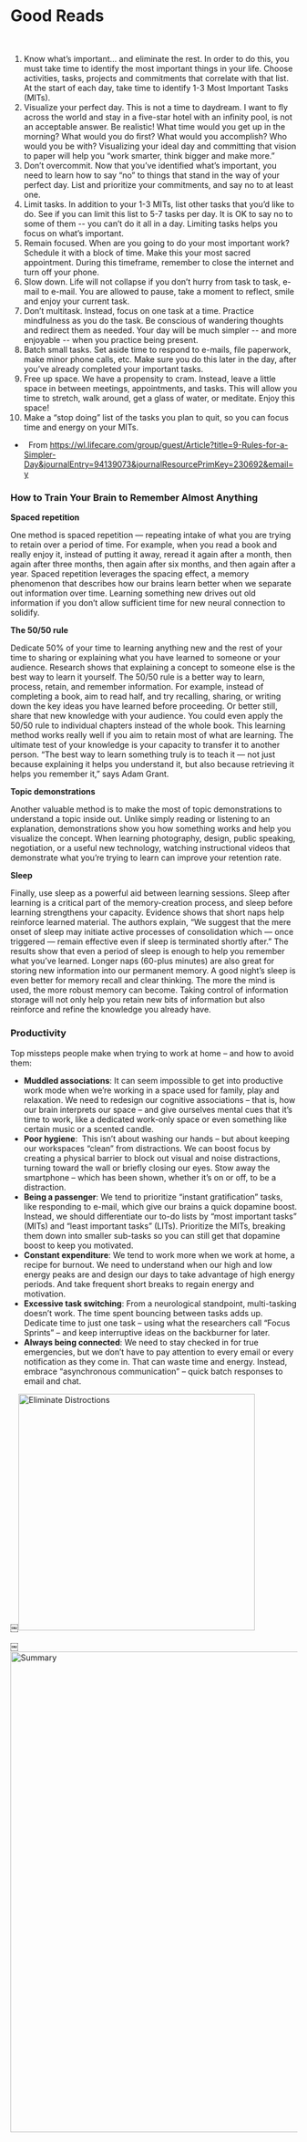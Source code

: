 # Good Reads
 
1. Know what’s important… and eliminate the rest. In order to do this, you must take time to identify the most important things in your life. Choose activities, tasks, projects and commitments that correlate with that list. At the start of each day, take time to identify 1-3 Most Important Tasks (MITs).
2. Visualize your perfect day. This is not a time to daydream. I want to fly across the world and stay in a five-star hotel with an infinity pool, is not an acceptable answer. Be realistic! What time would you get up in the morning? What would you do first? What would you accomplish? Who would you be with? Visualizing your ideal day and committing that vision to paper will help you “work smarter, think bigger and make more.”
3. Don’t overcommit. Now that you’ve identified what’s important, you need to learn how to say “no” to things that stand in the way of your perfect day. List and prioritize your commitments, and say no to at least one.
4. Limit tasks. In addition to your 1-3 MITs, list other tasks that you’d like to do. See if you can limit this list to 5-7 tasks per day. It is OK to say no to some of them -- you can’t do it all in a day. Limiting tasks helps you focus on what’s important.
5. Remain focused. When are you going to do your most important work? Schedule it with a block of time. Make this your most sacred appointment. During this timeframe, remember to close the internet and turn off your phone.
6. Slow down. Life will not collapse if you don’t hurry from task to task, e-mail to e-mail. You are allowed to pause, take a moment to reflect, smile and enjoy your current task.
7. Don’t multitask. Instead, focus on one task at a time. Practice mindfulness as you do the task. Be conscious of wandering thoughts and redirect them as needed. Your day will be much simpler -- and more enjoyable -- when you practice being present.
8. Batch small tasks. Set aside time to respond to e-mails, file paperwork, make minor phone calls, etc. Make sure you do this later in the day, after you’ve already completed your important tasks.
9. Free up space. We have a propensity to cram. Instead, leave a little space in between meetings, appointments, and tasks. This will allow you time to stretch, walk around, get a glass of water, or meditate. Enjoy this space!
10. Make a “stop doing” list of the tasks you plan to quit, so you can focus time and energy on your MITs.
*   From <https://wl.lifecare.com/group/guest/Article?title=9-Rules-for-a-Simpler-Day&journalEntry=94139073&journalResourcePrimKey=230692&email=y>   

### How to Train Your Brain to Remember Almost Anything

**Spaced repetition**

One method is spaced repetition — repeating intake of what you are trying to retain over a period of time. For example, when you read a book and really enjoy it, instead of putting it away, reread it again after a month, then again after three months, then again after six months, and then again after a year. Spaced repetition leverages the spacing effect, a memory phenomenon that describes how our brains learn better when we separate out information over time. Learning something new drives out old information if you don’t allow sufficient time for new neural connection to solidify.

**The 50/50 rule**

Dedicate 50% of your time to learning anything new and the rest of your time to sharing or explaining what you have learned to someone or your audience.
Research shows that explaining a concept to someone else is the best way to learn it yourself. The 50/50 rule is a better way to learn, process, retain, and remember information.
For example, instead of completing a book, aim to read half, and try recalling, sharing, or writing down the key ideas you have learned before proceeding. Or better still, share that new knowledge with your audience.
You could even apply the 50/50 rule to individual chapters instead of the whole book. This learning method works really well if you aim to retain most of what are learning. The ultimate test of your knowledge is your capacity to transfer it to another person.
“The best way to learn something truly is to teach it — not just because explaining it helps you understand it, but also because retrieving it helps you remember it,” says Adam Grant.

**Topic demonstrations**

Another valuable method is to make the most of topic demonstrations to understand a topic inside out. Unlike simply reading or listening to an explanation, demonstrations show you how something works and help you visualize the concept. When learning photography, design, public speaking, negotiation, or a useful new technology, watching instructional videos that demonstrate what you’re trying to learn can improve your retention rate.

**Sleep**

Finally, use sleep as a powerful aid between learning sessions. Sleep after learning is a critical part of the memory-creation process, and sleep before learning strengthens your capacity.
Evidence shows that short naps help reinforce learned material. The authors explain, “We suggest that the mere onset of sleep may initiate active processes of consolidation which — once triggered — remain effective even if sleep is terminated shortly after.” The results show that even a period of sleep is enough to help you remember what you’ve learned. Longer naps (60-plus minutes) are also great for storing new information into our permanent memory. A good night’s sleep is even better for memory recall and clear thinking.
The more the mind is used, the more robust memory can become. Taking control of information storage will not only help you retain new bits of information but also reinforce and refine the knowledge you already have.


### Productivity
Top missteps people make when trying to work at home – and how to avoid them:
* **Muddled associations**: It can seem impossible to get into productive work mode when we’re working in a space used for family, play and relaxation. We need to redesign our cognitive associations – that is, how our brain interprets our space – and give ourselves mental cues that it’s time to work, like a dedicated work-only space or even something like certain music or a scented candle.
* **Poor hygiene**:  This isn’t about washing our hands – but about keeping our workspaces “clean” from distractions. We can boost focus by creating a physical barrier to block out visual and noise distractions, turning toward the wall or briefly closing our eyes. Stow away the smartphone – which has been shown, whether it’s on or off, to be a distraction.
* **Being a passenger**: We tend to prioritize “instant gratification” tasks, like responding to e-mail, which give our brains a quick dopamine boost. Instead, we should differentiate our to-do lists by “most important tasks” (MITs) and “least important tasks” (LITs). Prioritize the MITs, breaking them down into smaller sub-tasks so you can still get that dopamine boost to keep you motivated.
* **Constant expenditure**: We tend to work more when we work at home, a recipe for burnout. We need to understand when our high and low energy peaks are and design our days to take advantage of high energy periods. And take frequent short breaks to regain energy and motivation.
* **Excessive task switching**: From a neurological standpoint, multi-tasking doesn’t work. The time spent bouncing between tasks adds up. Dedicate time to just one task – using what the researchers call “Focus Sprints” – and keep interruptive ideas on the backburner for later.
* **Always being connected**: We need to stay checked in for true emergencies, but we don’t have to pay attention to every email or every notification as they come in. That can waste time and energy. Instead, embrace “asynchronous communication” – quick batch responses to email and chat.

￼<img width="415" alt="Eliminate Distroctions" src="https://user-images.githubusercontent.com/38814086/155181245-561e5fb1-19b1-4bdf-9b2f-4ad160dfd944.png">

￼<img width="843" alt="Summary" src="https://user-images.githubusercontent.com/38814086/155181296-1eb697ea-a436-4374-8666-57ca70cd37d9.png">


